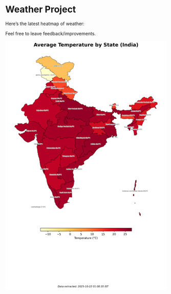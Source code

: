 # Weather Project

Here’s the latest heatmap of weather:

Feel free to leave feedback/improvements.

![India Heatmap](docs/assets/india_heatmap.png?v=F7DF5D)
